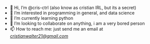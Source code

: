 - 👋 Hi, I’m @cris-ctrl (also know as cristian IRL, but its a secret)
- 👀 I’m interested in programming in general, and data science
- 🌱 I’m currently learning python
- 💞️ I’m looking to collaborate on anything, i am a very bored person
- 📫 How to reach me: just send me an email at <i>cristianwalter21@gmail.com</i>

<!---
cris-ctrl/cris-ctrl is a ✨ special ✨ repository because its `README.md` (this file) appears on your GitHub profile.
You can click the Preview link to take a look at your changes.
--->
